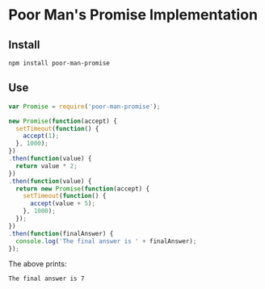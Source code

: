 # Poor Man's Promise Implementation

## Install

```
npm install poor-man-promise
```

## Use

```js
var Promise = require('poor-man-promise');

new Promise(function(accept) {
  setTimeout(function() {
    accept(1);
  }, 1000);
})
.then(function(value) {
  return value * 2;
})
.then(function(value) {
  return new Promise(function(accept) {
    setTimeout(function() {
      accept(value + 5);
    }, 1000);
  });
})
.then(function(finalAnswer) {
  console.log('The final answer is ' + finalAnswer);
});
```

The above prints:

```
The final answer is 7
```
